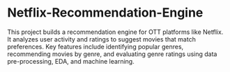 # Netflix-Recommendation-Engine
This project builds a recommendation engine for OTT platforms like Netflix. It analyzes user activity and ratings to suggest movies that match preferences. Key features include identifying popular genres, recommending movies by genre, and evaluating genre ratings using data pre-processing, EDA, and machine learning.
